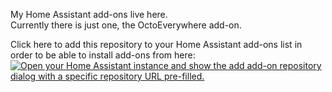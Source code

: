 My Home Assistant add-ons live here.  
Currently there is just one, the OctoEverywhere add-on.

Click here to add this repository to your Home Assistant add-ons list in order to be able to install add-ons from here:  
  [![Open your Home Assistant instance and show the add add-on repository dialog with a specific repository URL pre-filled.](https://my.home-assistant.io/badges/supervisor_add_addon_repository.svg)](https://my.home-assistant.io/redirect/supervisor_add_addon_repository/?repository_url=https%3A%2F%2Fgithub.com%2Fekutner%2Fhass-addons)

